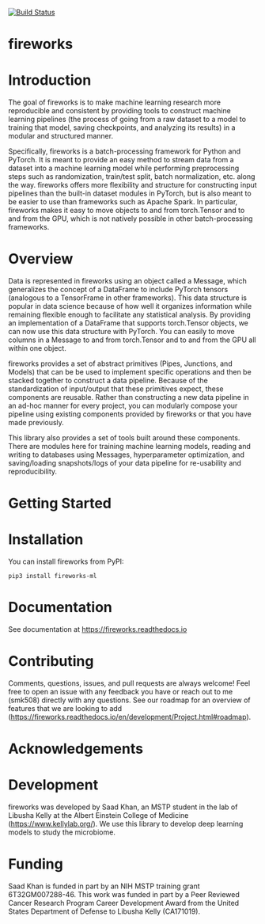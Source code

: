 [![Build Status](https://travis-ci.org/kellylab/fireworks.svg?branch=development)](https://travis-ci.org/kellylab/fireworks)

# fireworks
Introduction
=====================================

The goal of fireworks is to make machine learning research more reproducible and consistent by providing tools to construct machine learning pipelines (the process of going from a raw dataset to a model to training that model, saving checkpoints, and analyzing its results) in a modular and structured manner.

Specifically, fireworks is a batch-processing framework for Python and PyTorch. It is meant to provide an easy method to stream data from a dataset into a machine learning model while performing preprocessing steps such as randomization, train/test split, batch normalization, etc. along the way. fireworks offers more flexibility and structure for constructing input pipelines than the built-in dataset modules in PyTorch, but is also meant to be easier to use than frameworks such as Apache Spark. In particular, fireworks makes it easy to move objects to and from torch.Tensor and to and from the GPU, which is not natively possible in other batch-processing frameworks.

Overview
=====================================

Data is represented in fireworks using an object called a Message, which generalizes the concept of a DataFrame to include PyTorch tensors (analogous to a TensorFrame in other frameworks). This data structure is popular in data science because of how well it organizes information while remaining flexible enough to facilitate any statistical analysis. By providing an implementation of a DataFrame that supports torch.Tensor objects, we can now use this data structure with PyTorch. You can easily to move columns in a Message to and from torch.Tensor and to and from the GPU all within one object.

fireworks provides a set of abstract primitives (Pipes, Junctions, and Models) that can be be used to implement specific operations and then be stacked together to construct a data pipeline. Because of the standardization of input/output that these primitives expect, these components are reusable. Rather than constructing a new data pipeline in an ad-hoc manner for every project, you can modularly compose your pipeline using existing components provided by fireworks or that you have made previously.

This library also provides a set of tools built around these components. There are modules here for training machine learning models, reading and writing to databases using Messages, hyperparameter optimization, and saving/loading snapshots/logs of your data pipeline for re-usability and reproducibility.

# Getting Started
Installation
=====================================
You can install fireworks from PyPI:

    pip3 install fireworks-ml

Documentation
=====================================
See documentation at https://fireworks.readthedocs.io

# Contributing

Comments, questions, issues, and pull requests are always welcome! Feel free to open an issue with any feedback you have or reach out to me (smk508) directly with any questions. See our roadmap for an overview of features that we are looking to add (https://fireworks.readthedocs.io/en/development/Project.html#roadmap).

# Acknowledgements
Development
=====================================
fireworks was developed by Saad Khan, an MSTP student in the lab of Libusha Kelly at the Albert Einstein College of Medicine (https://www.kellylab.org/). We use this library to develop deep learning models to study the microbiome.

Funding
=====================================
Saad Khan is funded in part by an NIH MSTP training grant 6T32GM007288-46. This work was funded in part by a Peer Reviewed Cancer Research Program Career Development Award from the United States Department of Defense to Libusha Kelly (CA171019).
